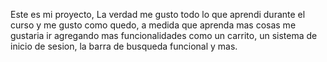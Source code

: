 Este es mi proyecto, La verdad me gusto todo lo que aprendi durante el curso y me gusto como quedo, a medida que aprenda mas cosas me gustaria ir agregando mas funcionalidades como un carrito, un sistema de inicio de sesion, la barra de busqueda funcional y mas.
